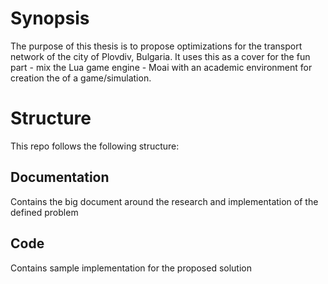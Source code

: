 # Synopsis

The purpose of this thesis is to propose optimizations for the transport network of the city of Plovdiv, Bulgaria.
It uses this as a cover for the fun part - mix the Lua game engine - Moai with an academic environment for creation the of a game/simulation.

# Structure

This repo follows the following structure:

## Documentation

Contains the big document around the research and implementation of the defined problem

## Code

Contains sample implementation for the proposed solution
